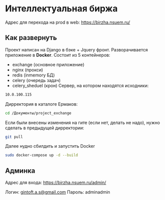 # Интеллектуальная биржа
Адрес для перехода на prod в web: https://birzha.nsuem.ru/
## Как развернуть
Проект написан на Django в бэке + Jquery фронт. Разворачивается приложение в **Docker**. Состоит из 5 контейнеров:
- exchange (основное приложение)
- nginx (прокси)
- redis (inmemory БД)
- celery (очередь задач)
- celery_sheduel (крон)
Сервер, на котором находятся исходники:

```sh
10.0.100.115
```
Дирректория в каталоге Ермаков:
```sh
cd /Документы/project_exchange 
```
Если были внесены изменения на гите (если нет, делать не надо), нужно сделать в предыдущей дирректории:
```sh
git pull
```
Далее нудно сбилдить и запустить Docker
```sh
sudo docker-compose up -d --build
```
## Админка
Адрес для входа: https://birzha.nsuem.ru/admin/

Логин: gintoft.a.s@gmail.com
Пароль: adminadmin